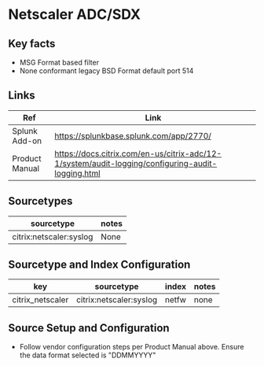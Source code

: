# Netscaler ADC/SDX

## Key facts

* MSG Format based filter
* None conformant legacy BSD Format default port 514

## Links

| Ref            | Link                                                                                                    |
|----------------|---------------------------------------------------------------------------------------------------------|
| Splunk Add-on  | <https://splunkbase.splunk.com/app/2770/>                                                                 |
| Product Manual | <https://docs.citrix.com/en-us/citrix-adc/12-1/system/audit-logging/configuring-audit-logging.html> |

## Sourcetypes

| sourcetype     | notes                                                                                                   |
|----------------|---------------------------------------------------------------------------------------------------------|
| citrix:netscaler:syslog         | None                                                                                                    |

## Sourcetype and Index Configuration

| key            | sourcetype     | index          | notes          |
|----------------|----------------|----------------|----------------|
| citrix_netscaler         | citrix:netscaler:syslog         | netfw          | none           |

## Source Setup and Configuration

* Follow vendor configuration steps per Product Manual above. Ensure the data format selected is "DDMMYYYY"
